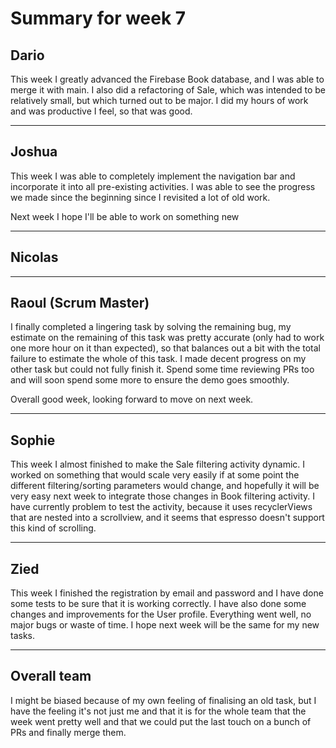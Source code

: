 # Summary for week 7

## Dario  
This week I greatly advanced the Firebase Book database, and I was able to merge it with main. I also did a refactoring of Sale, which was intended to be relatively small, but which turned out to be major. I did my hours of work and was productive I feel, so that was good.

---
## Joshua

This week I was able to completely implement the navigation bar and incorporate it into all pre-existing activities. I was able to see the progress we made since the beginning since I revisited a lot of old work.

Next week I hope I'll be able to work on something new

---

## Nicolas



---



## Raoul (Scrum Master)
I finally completed a lingering task by solving the remaining bug, my estimate on the remaining of this task was pretty accurate (only had to work one more hour on it than expected), so that balances out a bit with the total failure to estimate the whole of this task. I made decent progress on my other task but could not fully finish it. Spend some time reviewing PRs too and will soon spend some more to ensure the demo goes smoothly.

Overall good week, looking forward to move on next week.


---


## Sophie

This week I almost finished to make the Sale filtering activity dynamic. I worked on something that would scale very easily if at some point the different filtering/sorting parameters would change, and hopefully it will be very easy next week to integrate those changes in Book filtering activity.
I have currently problem to test the activity, because it uses recyclerViews that are nested into a scrollview, and it seems that espresso doesn't support this kind of scrolling. 

---

## Zied

This week I finished the registration by email and password and I have done some tests to be sure that it is working correctly. I have also done some changes and improvements for the User profile. Everything went well, no major bugs or waste of time. I hope next week will be the same for my new tasks.



---

## Overall team
I might be biased because of my own feeling of finalising an old task, but I have the feeling it's not just me and that it is for the whole team that the week went pretty well and that we could put the last touch on a bunch of PRs and finally merge them.
